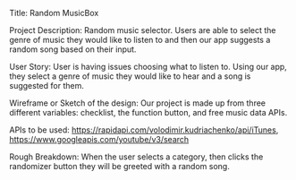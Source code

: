 Title: Random MusicBox

Project Description: Random music selector. Users are able to select the genre of music they would like to listen to and then our app suggests a random song based on their input.  

User Story: User is having issues choosing what to listen to. Using our app, they select a genre of music they would like to hear and a song is suggested for them.

Wireframe or Sketch of the design: Our project is made up from three different variables: checklist, the function button, and free music data APIs. 

APIs to be used: https://rapidapi.com/volodimir.kudriachenko/api/iTunes, https://www.googleapis.com/youtube/v3/search

Rough Breakdown: When the user selects a category, then clicks the randomizer button they will be greeted with a random song.

